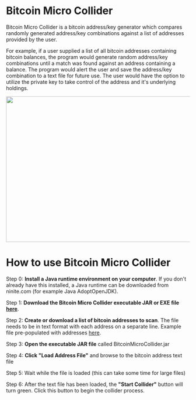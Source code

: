 # Bitcoin Micro Collider

Bitcoin Micro Collider is a bitcoin address/key generator which compares randomly generated address/key combinations against a list of addresses provided by the user.

For example, if a user supplied a list of all bitcoin addresses containing bitcoin balances, the program would generate random address/key combinations until a match was found against an address containing a balance.  The program would alert the user and save the address/key combination to a text file for future use.  The user would have the option to utilize the private key to take control of the address and it's underlying holdings.
<p align="center">
<img width="600" height="398" src="https://github.com/traxm/Bitcoin-Micro-Collider/blob/master/bmc.jpg">
</p>

# How to use Bitcoin Micro Collider

Step 0: **Install a Java runtime environment on your computer**.  If you don't already have this installed, a Java runtime can be downloaded from ninite.com (for example Java AdoptOpenJDK).

Step 1: **Download the Bitcoin Micro Collider executable JAR or EXE file [here](https://github.com/traxm/Bitcoin-Micro-Collider/releases)**.

Step 2: **Create or download a list of bitcoin addresses to scan**.  The file needs to be in text format with each address on a separate line.  Example file pre-populated with addresses [here](https://github.com/traxm/Bitcoin-Micro-Collider/tree/master/example%20address%20lists).

Step 3: **Open the executable JAR file** called BitcoinMicroCollider.jar

Step 4: **Click "Load Address File"** and browse to the bitcoin address text file

Step 5: Wait while the file is loaded (this can take some time for large files)

Step 6: After the text file has been loaded, the **"Start Collider"** button will turn green.  Click this button to begin the collider process.

